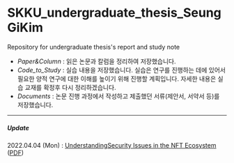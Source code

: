 # SKKU_undergraduate_thesis_SeungGiKim
Repository for undergraduate thesis's report and study note
  - *Paper&Column* : 읽은 논문과 칼럼을 정리하여 저장했습니다.
  - *Code_to_Study* : 실습 내용을 저장했습니다. 실습은 연구를 진행하는 데에 있어서 필요한 양적 연구에 대한 이해를 높이기 위해 진행할 계획입니다. 자세한 내용은 실습 교재를 확정후 다시 정리하겠습니다.
  - *Documents* : 논문 진행 과정에서 작성하고 제출했던 서류(제안서, 서약서 등)를 저장했습니다.


-----
##### Update 
2022.04.04 (Mon) : [UnderstandingSecurity Issues in the NFT Ecosystem](https://arxiv.org/abs/2111.08893) ([PDF](https://arxiv.org/pdf/2111.08893.pdf))
